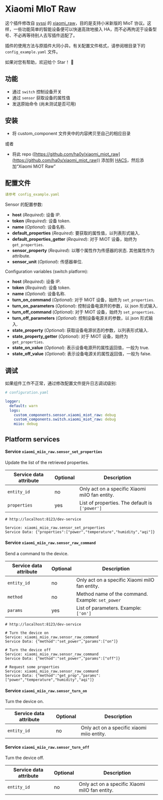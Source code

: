 # Xiaomi MIoT Raw

这个插件修改自 [syssi](https://github.com/syssi) 的 [xiaomi_raw](https://github.com/syssi/xiaomi_raw)，目的是支持小米新版的 MioT 协议。这样，一些功能简单的智能设备便可以快速高效地接入 HA，而不必再拘泥于设备型号、不必再等待别人去写插件适配了。

插件的使用方法与原插件大同小异。有关配置文件格式，请参阅根目录下的 ``config_example.yaml`` 文件。

如果对您有帮助，欢迎给个 Star！ 🌟 

## 功能

* 通过 ``switch`` 控制设备开关
* 通过 ``sensor`` 获取设备的属性值
* 发送原始命令 (尚未测试是否可用)

## 安装

* 将 custom_component 文件夹中的内容拷贝至自己的相应目录

或者
* 将此 repo ([https://github.com/ha0y/xiaomi_miot_raw](https://github.com/ha0y/xiaomi_miot_raw)) 添加到 [HACS](https://hacs.xyz/)，然后添加“Xiaomi MiOT Raw”


## 配置文件

```yaml
请参考 config_example.yaml

```

Sensor 的配置参数:
- **host** (*Required*): 设备 IP.
- **token** (*Required*): 设备 token.
- **name** (*Optional*): 设备名称.
- **default_properties** (*Required*): 要获取的属性值，以列表形式输入.
- **default_properties_getter** (*Required*): 对于 MiOT 设备，始终为 `get_properties`.
- **sensor_property** (*Required*): 以哪个属性作为传感器的状态. 其他属性作为 attribute.
- **sensor_unit** (*Optional*): 传感器单位.

Configuration variables (switch platform):
- **host** (*Required*): 设备 IP.
- **token** (*Required*): 设备 token.
- **name** (*Optional*): 设备名称.
- **turn_on_command** (*Optional*): 对于 MiOT 设备，始终为 `set_properties`.
- **turn_on_parameters** (*Optional*): 控制设备电源开的参数，以 json 形式输入.
- **turn_off_command** (*Optional*): 对于 MiOT 设备，始终为 `set_properties`.
- **turn_off_parameters** (*Optional*): 控制设备电源关的参数，以 json 形式输入.
- **state_property** (*Optional*): 获取设备电源状态的参数，以列表形式输入.
- **state_property_getter** (*Optional*): 对于 MiOT 设备，始终为 `get_properties`.
- **state_on_value** (*Optional*): 表示设备电源开的属性返回值，一般为 true.
- **state_off_value** (*Optional*): 表示设备电源关的属性返回值，一般为 false.

## 调试

如果组件工作不正常，通过修改配置文件提升日志调试级别:

```yaml
# configuration.yaml

logger:
  default: warn
  logs:
    custom_components.sensor.xiaomi_miot_raw: debug
    custom_components.switch.xiaomi_miot_raw: debug
    miio: debug
```

## Platform services

#### Service `xiaomi_miio_raw.sensor_set_properties`

Update the list of the retrieved properties.

| Service data attribute    | Optional | Description                                                                |
|---------------------------|----------|----------------------------------------------------------------------------|
| `entity_id`               |       no | Only act on a specific Xiaomi miIO fan entity.                             |
| `properties`              |      yes | List of properties. The default is `['power']`                             |


```
# http://localhost:8123/dev-service

Service: xiaomi_miio_raw.sensor_set_properties
Service Data: {"properties":["power","temperature","humidity","aqi"]}
```

#### Service `xiaomi_miio_raw.sensor_raw_command`

Send a command to the device.

| Service data attribute    | Optional | Description                                                                |
|---------------------------|----------|----------------------------------------------------------------------------|
| `entity_id`               |       no | Only act on a specific Xiaomi miIO fan entity.                             |
| `method`                  |       no | Method name of the command. Example: `set_power`                           |
| `params`                  |      yes | List of parameters. Example: `['on']`                                      |


```
# http://localhost:8123/dev-service

# Turn the device on
Service: xiaomi_miio_raw.sensor_raw_command
Service Data: {"method":"set_power","params":["on"]}

# Turn the device off
Service: xiaomi_miio_raw.sensor_raw_command
Service Data: {"method":"set_power","params":["off"]}

# Request some properties
Service: xiaomi_miio_raw.sensor_raw_command
Service Data: {"method":"get_prop","params":["power","temperature","humidity","aqi"]}
```

#### Service `xiaomi_miio_raw.sensor_turn_on`

Turn the device on.

| Service data attribute    | Optional | Description                                                          |
|---------------------------|----------|----------------------------------------------------------------------|
| `entity_id`               |       no | Only act on a specific xiaomi miio entity.                           |

#### Service `xiaomi_miio_raw.sensor_turn_off`

Turn the device off.

| Service data attribute    | Optional | Description                                                          |
|---------------------------|----------|----------------------------------------------------------------------|
| `entity_id`               |       no | Only act on a specific Xiaomi miIO fan entity.                       |

